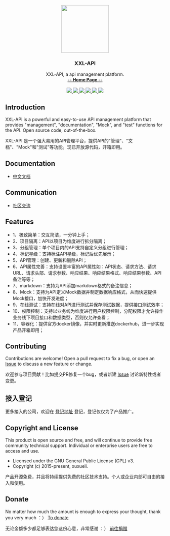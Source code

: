 <p align="center">
    <img src="https://www.xuxueli.com/doc/static/xxl-job/images/xxl-logo.jpg" width="150">
    <h3 align="center">XXL-API</h3>
    <p align="center">
        XXL-API, a api management platform.
        <br>
        <a href="https://www.xuxueli.com/xxl-api/"><strong>-- Home Page --</strong></a>
        <br>
        <br>
        <a href="https://github.com/xuxueli/xxl-api/actions">
            <img src="https://github.com/xuxueli/xxl-api/workflows/Java%20CI/badge.svg" >
        </a>
        <a href="https://github.com/xuxueli/xxl-api/releases">
         <img src="https://img.shields.io/github/release/xuxueli/xxl-api.svg" >
        </a>
        <a href="https://github.com/xuxueli/xxl-api/">
            <img src="https://img.shields.io/github/stars/xuxueli/xxl-api" >
        </a>
        <a href="https://hub.docker.com/r/xuxueli/xxl-api-admin/">
            <img src="https://img.shields.io/docker/pulls/xuxueli/xxl-api-admin" >
        </a>
        <a href="http://www.gnu.org/licenses/gpl-3.0.html">
         <img src="https://img.shields.io/badge/license-GPLv3-blue.svg" >
        </a>
        <a href="https://www.xuxueli.com/page/donate.html">
           <img src="https://img.shields.io/badge/%24-donate-ff69b4.svg?style=flat" >
        </a>
    </p>    
</p>


## Introduction
XXL-API is a powerful and easy-to-use API management platform that provides "management", "documentation", "Mock", and "test" functions for the API. Open source code, out-of-the-box.

XXL-API 是一个强大易用的API管理平台，提供API的"管理"、"文档"、"Mock"和"测试"等功能。现已开放源代码，开箱即用。


## Documentation
- [中文文档](https://www.xuxueli.com/xxl-api/)

## Communication    
- [社区交流](https://www.xuxueli.com/page/community.html)

## Features
- 1、极致简单：交互简洁，一分钟上手；
- 2、项目隔离：API以项目为维度进行拆分隔离；
- 3、分组管理：单个项目内的API支持自定义分组进行管理；
- 4、标记星级：支持标注API星级，标记后优先展示；
- 5、API管理：创建、更新和删除API；
- 6、API属性完善：支持设置丰富的API属性如：API状态、请求方法、请求URL、请求头部、请求参数、响应结果、响应结果格式、响应结果参数、API备注等等；
- 7、markdown：支持为API添加markdown格式的备注信息；
- 8、Mock：支持为API定义Mock数据并制定数据响应格式，从而快速提供Mock接口，加快开发进度；
- 9、在线测试：支持在线对API进行测试并保存测试数据，提供接口测试效率；
- 10、权限控制：支持以业务线为维度进行用户权限控制，分配权限才允许操作业务线下项目接口和数据类型，否则仅允许查看；
- 11、容器化：提供官方docker镜像，并实时更新推送dockerhub，进一步实现产品开箱即用；


## Contributing
Contributions are welcome! Open a pull request to fix a bug, or open an [Issue](https://github.com/xuxueli/xxl-api/issues/) to discuss a new feature or change.

欢迎参与项目贡献！比如提交PR修复一个bug，或者新建 [Issue](https://github.com/xuxueli/xxl-api/issues/) 讨论新特性或者变更。

## 接入登记
更多接入的公司，欢迎在 [登记地址](https://github.com/xuxueli/xxl-api/issues/1 ) 登记，登记仅仅为了产品推广。

## Copyright and License
This product is open source and free, and will continue to provide free community technical support. Individual or enterprise users are free to access and use.

- Licensed under the GNU General Public License (GPL) v3.
- Copyright (c) 2015-present, xuxueli.

产品开源免费，并且将持续提供免费的社区技术支持。个人或企业内部可自由的接入和使用。


## Donate
No matter how much the amount is enough to express your thought, thank you very much ：）     [To donate](https://www.xuxueli.com/page/donate.html )

无论金额多少都足够表达您这份心意，非常感谢 ：）      [前往捐赠](https://www.xuxueli.com/page/donate.html )
